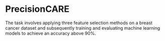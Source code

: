 # PrecisionCARE
The task involves applying three feature selection methods on a breast cancer dataset and subsequently training and evaluating machine learning models to achieve an accuracy above 90%.
